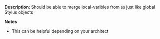 __Description__: Should be able to merge local-varibles from `$$` just like global Stylus objects

__Notes__

- This can be helpful depending on your architect